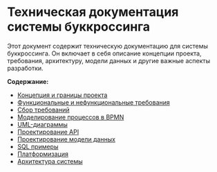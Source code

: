 # Техническая документация системы буккроссинга

Этот документ содержит техническую документацию для системы буккроссинга.  Он включает в себя описание концепции проекта, требования, архитектуру, модели данных и другие важные аспекты разработки.

**Содержание:**

- [Концепция и границы проекта](01_концепция.md)
- [Функциональные и нефункциональные требования](02_требования.md)
- [Сбор требований](03_сбор_требований.md)
- [Моделирование процессов в BPMN](04_bpmn.md)
- [UML-диаграммы](05_uml.md)
- [Проектирование API](06_api.md)
- [Проектирование модели данных](07_модель_данных.md)
- [SQL примеры](08_sql.md)
- [Платформизация](09_платформизация.md)
- [Архитектура системы](10_архитектура.md)
